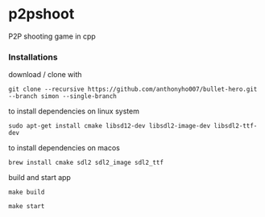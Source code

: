 # p2pshoot
P2P shooting game in cpp

### Installations 

download / clone with 

    git clone --recursive https://github.com/anthonyho007/bullet-hero.git --branch simon --single-branch

to install dependencies on linux system

    sudo apt-get install cmake libsd12-dev libsdl2-image-dev libsdl2-ttf-dev

to install dependencies on macos

    brew install cmake sdl2 sdl2_image sdl2_ttf

build and start app

    make build

    make start

